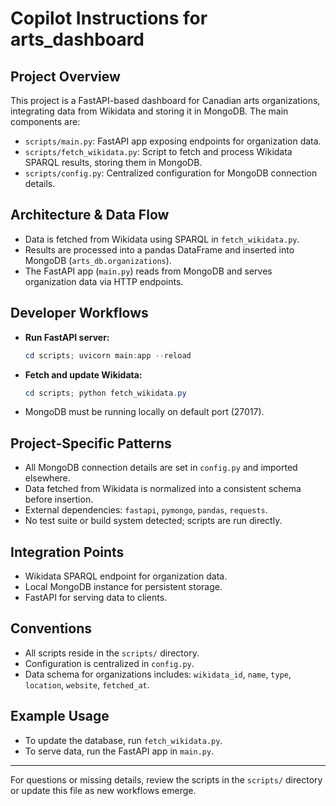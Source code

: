 # Copilot Instructions for arts_dashboard

## Project Overview
This project is a FastAPI-based dashboard for Canadian arts organizations, integrating data from Wikidata and storing it in MongoDB. The main components are:
- `scripts/main.py`: FastAPI app exposing endpoints for organization data.
- `scripts/fetch_wikidata.py`: Script to fetch and process Wikidata SPARQL results, storing them in MongoDB.
- `scripts/config.py`: Centralized configuration for MongoDB connection details.

## Architecture & Data Flow
- Data is fetched from Wikidata using SPARQL in `fetch_wikidata.py`.
- Results are processed into a pandas DataFrame and inserted into MongoDB (`arts_db.organizations`).
- The FastAPI app (`main.py`) reads from MongoDB and serves organization data via HTTP endpoints.

## Developer Workflows
- **Run FastAPI server:**
  ```powershell
  cd scripts; uvicorn main:app --reload
  ```
- **Fetch and update Wikidata:**
  ```powershell
  cd scripts; python fetch_wikidata.py
  ```
- MongoDB must be running locally on default port (27017).

## Project-Specific Patterns
- All MongoDB connection details are set in `config.py` and imported elsewhere.
- Data fetched from Wikidata is normalized into a consistent schema before insertion.
- External dependencies: `fastapi`, `pymongo`, `pandas`, `requests`.
- No test suite or build system detected; scripts are run directly.

## Integration Points
- Wikidata SPARQL endpoint for organization data.
- Local MongoDB instance for persistent storage.
- FastAPI for serving data to clients.

## Conventions
- All scripts reside in the `scripts/` directory.
- Configuration is centralized in `config.py`.
- Data schema for organizations includes: `wikidata_id`, `name`, `type`, `location`, `website`, `fetched_at`.

## Example Usage
- To update the database, run `fetch_wikidata.py`.
- To serve data, run the FastAPI app in `main.py`.

---
For questions or missing details, review the scripts in the `scripts/` directory or update this file as new workflows emerge.
